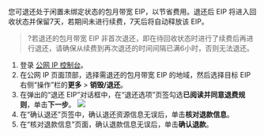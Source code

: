 您可退还处于闲置未绑定状态的包月带宽 EIP，以节省费用。退还后 EIP 将进入回收状态并保留7天，若期间未进行续费，7天后将自动释放该 EIP。
>?若退还的包月带宽 EIP 非首次退还，即在待回收状态时进行了续费后再进行退还，请确保从续费到再次退还的时间间隔已满6小时，否则无法退还。
>
1. 登录 [公网 IP 控制台](https://console.cloud.tencent.com/cvm/eip)。
2. 在公网 IP 页面顶部，选择需退还的包月带宽 EIP 的地域，然后选择目标 EIP 右侧“操作”栏的**更多** > **销毁/退还**。
3. 在弹出的“退还 EIP”对话框中，在“退还选项”页签勾选**已阅读并同意退费规则**，单击**下一步**。
![](https://main.qcloudimg.com/raw/ad5fc402b99b0a0be406aee492fdd00a.png)
3. 在“确认退还”页签中，确认退还资源信息无误后，单击**核对退款信息**。
4. 在“核对退款信息”页面，确认退款信息无误后，单击**确认退款**。
